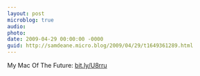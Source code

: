 ```yaml
---
layout: post
microblog: true
audio: 
photo: 
date: 2009-04-29 00:00:00 -0000
guid: http://samdeane.micro.blog/2009/04/29/t1649361289.html
---
```

My Mac Of The Future: [bit.ly/U8rru](http://bit.ly/U8rru)

